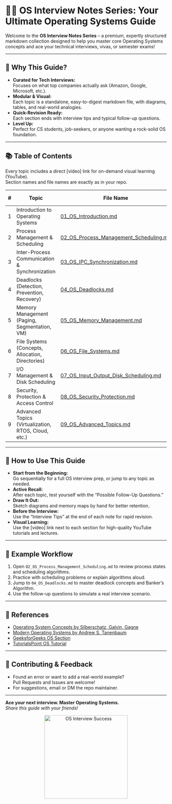 # 🧑‍💻 OS Interview Notes Series: Your Ultimate Operating Systems Guide

Welcome to the **OS Interview Notes Series** – a premium, expertly structured markdown collection designed to help you master core Operating Systems concepts and ace your technical interviews, vivas, or semester exams!

---

## 🌟 Why This Guide?

- **Curated for Tech Interviews:**  
  Focuses on what top companies actually ask (Amazon, Google, Microsoft, etc.).
- **Modular & Visual:**  
  Each topic is a standalone, easy-to-digest markdown file, with diagrams, tables, and real-world analogies.
- **Quick-Revision Ready:**  
  Each section ends with interview tips and typical follow-up questions.
- **Level Up:**  
  Perfect for CS students, job-seekers, or anyone wanting a rock-solid OS foundation.

---

## 📚 Table of Contents

Every topic includes a direct [video] link for on-demand visual learning (YouTube).  
Section names and file names are exactly as in your repo.

| #  | Topic                                               | File Name                                      |   | Video Link |
|----|-----------------------------------------------------|------------------------------------------------|---|------------|
| 1  | Introduction to Operating Systems                   | [01_OS_Introduction.md](01_OS_Introduction.md)                         |   | [video](https://www.youtube.com/results?search_query=Introduction+to+Operating+Systems) |
| 2  | Process Management & Scheduling                     | [02_OS_Process_Management_Scheduling.md](02_OS_Process_Management_Scheduling.md) |   | [video](https://www.youtube.com/results?search_query=OS+Process+Management+Scheduling) |
| 3  | Inter-Process Communication & Synchronization       | [03_OS_IPC_Synchronization.md](03_OS_IPC_Synchronization.md)           |   | [video](https://www.youtube.com/results?search_query=OS+Inter+Process+Communication+Synchronization) |
| 4  | Deadlocks (Detection, Prevention, Recovery)         | [04_OS_Deadlocks.md](04_OS_Deadlocks.md)                               |   | [video](https://www.youtube.com/results?search_query=OS+Deadlocks) |
| 5  | Memory Management (Paging, Segmentation, VM)        | [05_OS_Memory_Management.md](05_OS_Memory_Management.md)               |   | [video](https://www.youtube.com/results?search_query=OS+Memory+Management+Paging+Segmentation+Virtual+Memory) |
| 6  | File Systems (Concepts, Allocation, Directories)    | [06_OS_File_Systems.md](06_OS_File_Systems.md)                         |   | [video](https://www.youtube.com/results?search_query=OS+File+Systems) |
| 7  | I/O Management & Disk Scheduling                    | [07_OS_Input_Output_Disk_Scheduling.md](07_OS_Input_Output_Disk_Scheduling.md) |   | [video](https://www.youtube.com/results?search_query=OS+IO+Management+Disk+Scheduling) |
| 8  | Security, Protection & Access Control               | [08_OS_Security_Protection.md](08_OS_Security_Protection.md)           |   | [video](https://www.youtube.com/results?search_query=OS+Security+Protection+Access+Control) |
| 9  | Advanced Topics (Virtualization, RTOS, Cloud, etc.) | [09_OS_Advanced_Topics.md](09_OS_Advanced_Topics.md)                   |   | [video](https://www.youtube.com/results?search_query=OS+Advanced+Topics+Virtualization+RTOS+Cloud) |

---

## 🚀 How to Use This Guide

- **Start from the Beginning:**  
  Go sequentially for a full OS interview prep, or jump to any topic as needed.
- **Active Recall:**  
  After each topic, test yourself with the “Possible Follow-Up Questions.”
- **Draw It Out:**  
  Sketch diagrams and memory maps by hand for better retention.
- **Before the Interview:**  
  Use the “Interview Tips” at the end of each note for rapid revision.
- **Visual Learning:**  
  Use the [video] link next to each section for high-quality YouTube tutorials and lectures.

---

## 📝 Example Workflow

1. Open `02_OS_Process_Management_Scheduling.md` to review process states and scheduling algorithms.
2. Practice with scheduling problems or explain algorithms aloud.
3. Jump to `04_OS_Deadlocks.md` to master deadlock concepts and Banker’s Algorithm.
4. Use the follow-up questions to simulate a real interview scenario.

---

## 📖 References

- [Operating System Concepts by Silberschatz, Galvin, Gagne](https://www.os-book.com/)
- [Modern Operating Systems by Andrew S. Tanenbaum](https://www.pearson.com/store/p/modern-operating-systems/P100002574447)
- [GeeksforGeeks OS Section](https://www.geeksforgeeks.org/operating-systems/)
- [TutorialsPoint OS Tutorial](https://www.tutorialspoint.com/operating_system/index.htm)

---

## 🤝 Contributing & Feedback

- Found an error or want to add a real-world example?  
  Pull Requests and Issues are welcome!
- For suggestions, email or DM the repo maintainer.

---

**Ace your next interview. Master Operating Systems.**  
_Share this guide with your friends!_

<p align="center">
  <img src="https://media.giphy.com/media/3oKIPwoeGErMmaI43C/giphy.gif" width="260" alt="OS Interview Success" />
</p>
